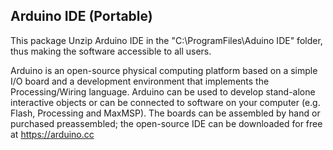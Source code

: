 ﻿## Arduino IDE (Portable)

This package Unzip Arduino IDE in the "C:\ProgramFiles\Aduino IDE" folder, thus making the software accessible to all users.

Arduino is an open-source physical computing platform based on a simple I/O board and a development environment that implements the Processing/Wiring language. Arduino can be used to develop stand-alone interactive objects or can be connected to software on your computer (e.g. Flash, Processing and MaxMSP). The boards can be assembled by hand or purchased preassembled; the open-source IDE can be downloaded for free at https://arduino.cc